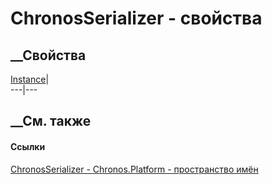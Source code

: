 # ChronosSerializer - свойства
##  __Свойства
[Instance](P_Chronos_Platform_ChronosSerializer_Instance.htm)|  
---|---  
## __См. также
#### Ссылки
[ChronosSerializer - ](T_Chronos_Platform_ChronosSerializer.htm)
[Chronos.Platform - пространство имён](N_Chronos_Platform.htm)
